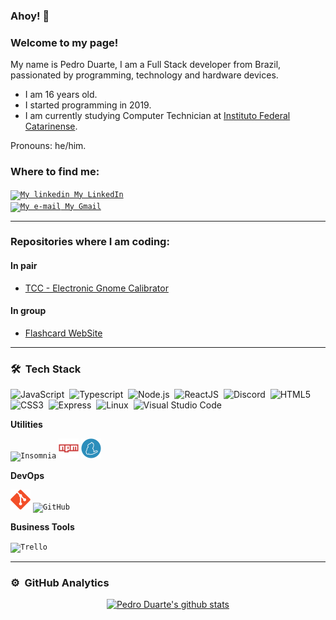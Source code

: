 ### Ahoy! 👋

### Welcome to my page!

<p>  
My name is Pedro Duarte, I am a Full Stack developer from Brazil, passionated by programming, technology and hardware devices.
    
- I am 16 years old.    
- I started programming in 2019.    
- I am currently studying Computer Technician at <a href="http://sombrio.ifc.edu.br/" title="Institutional Website">Instituto Federal Catarinense</a>.
  
Pronouns: he/him.
</p>

### Where to find me:

<a href="https://www.linkedin.com/in/pedro-duarte-5b5356214/">
  <code><img alt="My linkedin" width="28" src="https://www.flaticon.com/svg/static/icons/svg/1383/1383262.svg" /> My LinkedIn</code>
</a>
<br />
<a href="https://mail.google.com/mail/ca/u/0/?view=cm&fs=1&tf=1&source=mailto&su=Contato&to=pe.of.duarte@gmail.com">
  <code><img alt="My e-mail" width="32" src="https://www.flaticon.com/svg/static/icons/svg/324/324123.svg" /> My Gmail</code>
</a>

---

### Repositories where I am coding:

#### In pair
- [TCC - Electronic Gnome Calibrator](https://github.com/AlexandreXYZ/CGE)

#### In group
- [Flashcard WebSite](https://github.com/Studio-024/projeto01)

---

### 🛠 &nbsp;Tech Stack

![JavaScript](https://img.shields.io/badge/-JavaScript-FEAE32?style=flat-square&logoColor=fff&logo=javascript)&nbsp;
![Typescript](https://img.shields.io/badge/-Typescript-3178C6?style=flat-square&logoColor=fff&logo=typescript)&nbsp;
![Node.js](https://img.shields.io/badge/-Node.js-5B9856?style=flat-square&logoColor=fff&logo=node.js)&nbsp;
![ReactJS](https://img.shields.io/badge/-ReactJS-18BCEE?style=flat-square&logoColor=fff&logo=react)&nbsp;
![Discord](https://img.shields.io/badge/-Discord-7289DA?style=flat-square&logo=discord&logoColor=ffffff)&nbsp;
![HTML5](https://img.shields.io/badge/-HTML5-333333?style=flat-square&logo=HTML5)&nbsp;
![CSS3](https://img.shields.io/badge/-CSS3-333333?style=flat-square&logo=CSS3&logoColor=1572B6)&nbsp;
![Express](https://img.shields.io/badge/-Express-333333?style=flat-square&logoColor=fff&logo=Express)&nbsp;
![Linux](https://img.shields.io/badge/-Linux-ffffff?style=flat-square&logoColor=000&logo=Linux)&nbsp;
![Visual Studio Code](https://img.shields.io/badge/-Visual%20Studio%20Code-333333?style=flat-square&logo=visual-studio-code&logoColor=007ACC)&nbsp;

**Utilities**

<code><img height="32" title="Insomnia" src="https://dashboard.snapcraft.io/site_media/appmedia/2018/04/twitter-card-icon.png" alt="Insomnia"/></code>
<code><img height="32" title="NPM" src="https://raw.githubusercontent.com/devicons/devicon/master/icons/npm/npm-original-wordmark.svg" alt="NPM"/></code>
<code><img height="32" title="Yarn" src="https://raw.githubusercontent.com/devicons/devicon/master/icons/yarn/yarn-original.svg" alt="Yarn"/></code>

**DevOps**

<code><img height="32" title="Git" src="https://raw.githubusercontent.com/devicons/devicon/master/icons/git/git-original.svg" alt="Git"/></code>
<code><img height="32" title="GitHub" src="https://cdn3.iconfinder.com/data/icons/inficons/512/github.png" alt="GitHub"/></code>

**Business Tools**

<code><img height="32" title="Trello" src="https://cdn.iconscout.com/icon/free/png-512/trello-6-569395.png" alt="Trello"/></code>

---

### ⚙️ &nbsp;GitHub Analytics

<div align="center">

[![Pedro Duarte's github stats](https://github-readme-stats.vercel.app/api?username=k1vz&show_icons=true&theme=radical&include_all_commits=true)](https://github.com/anuraghazra/github-readme-stats)
